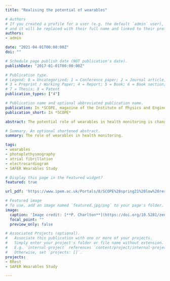 ```yaml
---
title: "Realising the potential of wearables"

# Authors
# If you created a profile for a user (e.g. the default `admin` user), write the username (folder name) here 
# and it will be replaced with their full name and linked to their profile.
authors:
- admin

date: "2021-04-01T00:00:00Z"
doi: ""

# Schedule page publish date (NOT publication's date).
publishDate: "2017-01-01T00:00:00Z"

# Publication type.
# Legend: 0 = Uncategorized; 1 = Conference paper; 2 = Journal article;
# 3 = Preprint / Working Paper; 4 = Report; 5 = Book; 6 = Book section;
# 7 = Thesis; 8 = Patent
publication_types: ["4"]

# Publication name and optional abbreviated publication name.
publication: In *SCOPE, magazine of the Institute of Physics and Engineering in Medicine*
publication_short: In *SCOPE*

abstract: The potential role of wearables in health monitoring is changing, but substantial challenges remain to realise their full potential, writes British Heart Foundation Research Fellow, Peter Charlton.

# Summary. An optional shortened abstract.
summary: The role of wearables in health monitoring.

tags:
- wearables
- photoplethysmography
- atrial fibrillation
- electrocardiogram
- SAFER Wearables Study

# Display this page in the Featured widget?
featured: true

url_pdf: 'https://www.ipem.ac.uk/Portals/0/SCOPE%20spring21%20low%20res%20v2.pdf#page=50'

# Featured image
# To use, add an image named `featured.jpg/png` to your page's folder. 
image:
  caption: 'Image credit: [**P. Charlton**](https://doi.org/10.5281/zenodo.798234) ([CC BY 4.0](https://creativecommons.org/licenses/by/4.0/))'
  focal_point: ""
  preview_only: false

# Associated Projects (optional).
#   Associate this publication with one or more of your projects.
#   Simply enter your project's folder or file name without extension.
#   E.g. `internal-project` references `content/project/internal-project/index.md`.
#   Otherwise, set `projects: []`.
projects:
- RRest
- SAFER Wearables Study

---
```

